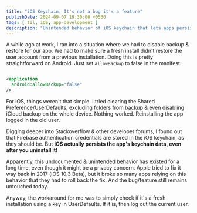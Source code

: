 ```yaml
---
title: "iOS Keychain: It's not a bug it's a feature"
publishDate: 2024-09-07 19:30:00 +0530
tags: [ til, iOS, app-development ]
description: "Unintended behavior of iOS keychain that lets apps persist data even after uninstallation"
---
```


A while ago at work, I ran into a situation where we had to disable backup & restore for our app. We had to make
sure a fresh install didn't restore the user account from a previous installation.
Doing this is pretty straightforward on Android. Just set `allowBackup` to false in the manifest.

```xml

<application
  android:allowBackup="false"
/>
```

For iOS, things weren't that simple. I tried clearing the Shared Preference/UserDefaults, excluding folders from
backup & even disabling iCloud backup on the whole device. Nothing worked. Reinstalling the app logged in the old user.

Digging deeper into Stackoverflow & other developer forums, I found out that Firebase authentication credentials are
stored in the iOS keychain, as they should be. But **iOS actually persists the app's keychain data, even after you
uninstall it!**

Apparently, this undocumented & unintended behavior has existed for a long time, even though it might be a privacy
concern. Apple tried to fix it way back in 2017 (iOS 10.3 Beta), but it broke so many apps relying on this behavior that
they had to roll back the fix. And the bug/feature still remains untouched today.

Anyway, the workaround for me was to
simply check if it's a fresh installation using a key in UserDefaults. If it is, then log out the current user.
